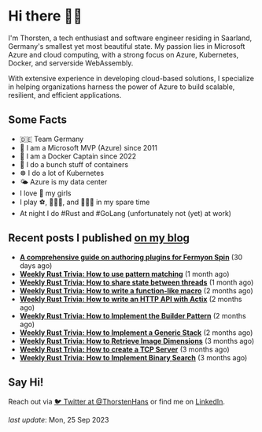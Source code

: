 # Hi there 👋🏼

I'm Thorsten, a tech enthusiast and software engineer residing in Saarland, Germany's smallest yet most beautiful state. My passion lies in Microsoft Azure and cloud computing, with a strong focus on Azure, Kubernetes, Docker, and serverside WebAssembly.

With extensive experience in developing cloud-based solutions, I specialize in helping organizations harness the power of Azure to build scalable, resilient, and efficient applications.

## Some Facts

- 🇩🇪 Team Germany
- 🔷 I am a Microsoft MVP (Azure) since 2011
- 🔷 I am a Docker Captain since 2022
- 🐳 I do a bunch stuff of containers
- ☸️ I do a lot of Kubernetes
- 🌤 Azure is my data center
- I love 💞 my girls
- I play ⚽️, 🏃🏻‍♂️, and 🚴🏼‍♂️ in my spare time
- At night I do #Rust and #GoLang (unfortunately not (yet) at work)

## Recent posts I published [on my blog](https://thorsten-hans.com)

- **[A comprehensive guide on authoring plugins for Fermyon Spin](https://www.thorsten-hans.com/comprehensive-guide-on-authoring-plugins-for-fermyon-spin/)** (30 days ago)
- **[Weekly Rust Trivia: How to use pattern matching](https://www.thorsten-hans.com/weekly-rust-trivia-pattern-matching/)** (1 month ago)
- **[Weekly Rust Trivia: How to share state between threads](https://www.thorsten-hans.com/weekly-rust-trivia-share-state-between-threads/)** (1 month ago)
- **[Weekly Rust Trivia: How to write a function-like macro](https://www.thorsten-hans.com/weekly-rust-trivia-function-like-macros/)** (2 months ago)
- **[Weekly Rust Trivia: How to write an HTTP API with Actix](https://www.thorsten-hans.com/weekly-rust-trivia-http-api-with-actix/)** (2 months ago)
- **[Weekly Rust Trivia: How to Implement the Builder Pattern](https://www.thorsten-hans.com/weekly-rust-trivia-implement-the-builder-pattern/)** (2 months ago)
- **[Weekly Rust Trivia: How to Implement a Generic Stack](https://www.thorsten-hans.com/weekly-rust-trivia-implement-a-generic-stack/)** (2 months ago)
- **[Weekly Rust Trivia: How to Retrieve Image Dimensions](https://www.thorsten-hans.com/weekly-rust-trivia-retrieve-image-dimensions/)** (3 months ago)
- **[Weekly Rust Trivia: How to create a TCP Server](https://www.thorsten-hans.com/weekly-rust-trivia-create-a-tcp-server/)** (3 months ago)
- **[Weekly Rust Trivia: How to Implement Binary Search](https://www.thorsten-hans.com/weekly-rust-trivia-implement-binary-search/)** (3 months ago)

## Say Hi!

Reach out via [🐦 Twitter at @ThorstenHans](https://twitter.com/ThorstenHans) or find me on [LinkedIn](https://linkedin.com/in/ThorstenHans).

_last update_: Mon, 25 Sep 2023
